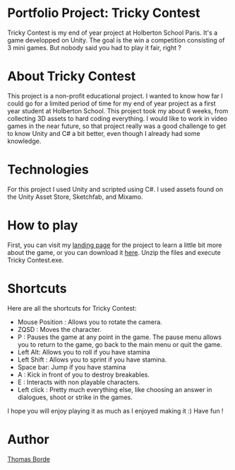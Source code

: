 <h1> Portfolio Project: Tricky Contest</h1>
Tricky Contest is my end of year project at Holberton School Paris. It's a game developped on Unity. The goal is the win a competition consisting of 3 mini games. But nobody said you had to play it fair, right ?

# About Tricky Contest
This project is a non-profit educational project. I wanted to know how far I could go for a limited period of time for my end of year project as a first year student at Holberton School. This project took my about 6 weeks, from collecting 3D assets to hard coding everything. I would like to work in video games in the near future, so that project really was a good challenge to get to know Unity and C# a bit better, even though I already had some knowledge.

# Technologies
For this project I used Unity and scripted using C#. I used assets found on the Unity Asset Store, Sketchfab, and Mixamo.

# How to play
First, you can visit my [landing page](https://thomasborde94.github.io/Tricky_Contest_LandingPage/) for the project to learn a little bit more about the game, or you can download it [here](https://drive.google.com/file/d/1MrDe6GJdSkfpDDGXmj6BuTT7am9Rw3bQ/view?usp=drive_link). Unzip the files and execute Tricky Contest.exe.

# Shortcuts
Here are all the shortcuts for Tricky Contest:
+ Mouse Position : Allows you to rotate the camera.
+ ZQSD : Moves the character.
+ P : Pauses the game at any point in the game. The pause menu allows you to return to the game, go back to the main menu or quit the game.
+ Left Alt: Allows you to roll if you have stamina
+ Left Shift : Allows you to sprint if you have stamina.
+ Space bar: Jump if you have stamina
+ A : Kick in front of you to destroy breakables.
+ E : Interacts with non playable characters.
+ Left click : Pretty much everything else, like choosing an answer in dialogues, shoot or strike in the games.

I hope you will enjoy playing it as much as I enjoyed making it :) Have fun !

# Author
[Thomas Borde](https://github.com/thomasborde94)
